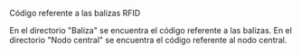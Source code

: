 Código referente a las balizas RFID

En el directorio "Baliza" se encuentra el código referente a las balizas.
En el directorio "Nodo central" se encuentra el código referente al nodo central.
